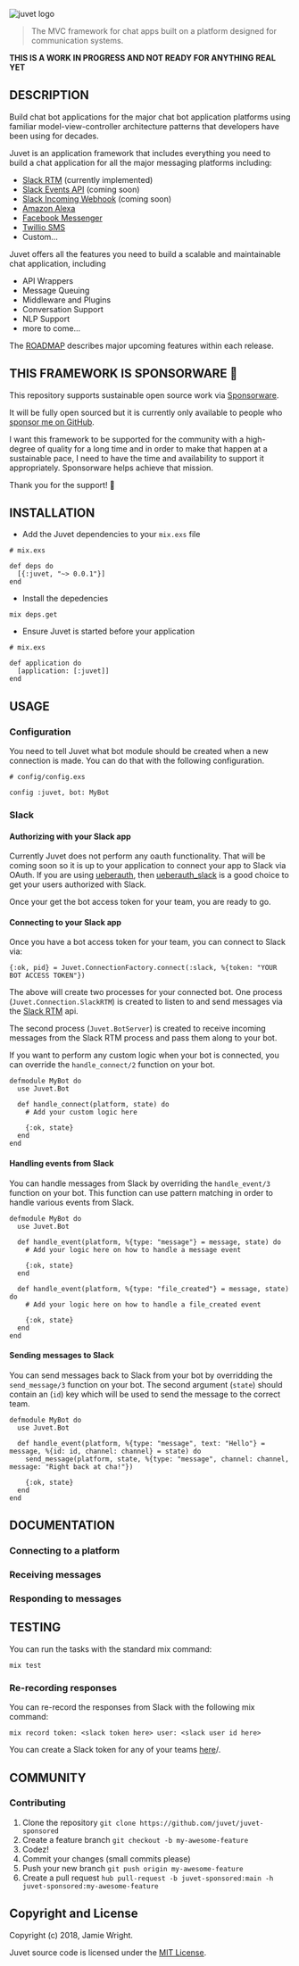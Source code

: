 ![juvet logo](https://github.com/juvet/juvet-sponsored/blob/main/logo.svg)

> The MVC framework for chat apps built on a platform designed for communication systems.

**THIS IS A WORK IN PROGRESS AND NOT READY FOR ANYTHING REAL YET**

## DESCRIPTION

Build chat bot applications for the major chat bot application platforms using familiar model-view-controller architecture patterns that developers have been using for decades.

Juvet is an application framework that includes everything you need to build a chat application for all the major messaging platforms including:

* [Slack RTM](https://api.slack.com/rtm) (currently implemented)
* [Slack Events API](https://api.slack.com/events-api) (coming soon)
* [Slack Incoming Webhook](https://api.slack.com/incoming-webhooks) (coming soon)
* [Amazon Alexa](https://developer.amazon.com/)
* [Facebook Messenger](https://developers.facebook.com/docs/messenger-platform/)
* [Twillio SMS](https://www.twilio.com/docs/sms)
* Custom...

Juvet offers all the features you need to build a scalable and maintainable chat application, including

* API Wrappers
* Message Queuing
* Middleware and Plugins
* Conversation Support
* NLP Support
* more to come...

The [ROADMAP](./ROADMAP.md) describes major upcoming features within each release.

## THIS FRAMEWORK IS SPONSORWARE :open_hands:

This repository supports sustainable open source work via [Sponsorware](https://github.com/sponsorware/docs).

It will be fully open sourced but it is currently only available to people who [sponsor me on GitHub](https://github.com/sponsors/jwright).

I want this framework to be supported for the community with a high-degree of quality for a long time and in order to make that happen at a sustainable pace, I need to have the time and availability to support it appropriately. Sponsorware helps achieve that mission.

Thank you for the support! :heartbeat:

## INSTALLATION

* Add the Juvet dependencies to your `mix.exs` file

```
# mix.exs

def deps do
  [{:juvet, "~> 0.0.1"}]
end
```

* Install the depedencies

```
mix deps.get
```

* Ensure Juvet is started before your application

```
# mix.exs

def application do
  [application: [:juvet]]
end
```

## USAGE

### Configuration

You need to tell Juvet what bot module should be created when a new connection is made. You can do that with the following configuration.

```
# config/config.exs

config :juvet, bot: MyBot
```

### Slack

#### Authorizing with your Slack app

Currently Juvet does not perform any oauth functionality. That will be coming soon so it is up to your application to connect your app to Slack via OAuth. If you are using [ueberauth](https://github.com/ueberauth/ueberauth), then [ueberauth_slack](https://github.com/ueberauth/ueberauth_slack) is a good choice to get your users authorized with Slack.

Once your get the bot access token for your team, you are ready to go.

#### Connecting to your Slack app

Once you have a bot access token for your team, you can connect to Slack via:

```
{:ok, pid} = Juvet.ConnectionFactory.connect(:slack, %{token: "YOUR BOT ACCESS TOKEN"})
```

The above will create two processes for your connected bot. One process (`Juvet.Connection.SlackRTM`) is created to listen to and send messages via the [Slack RTM](https://api.slack.com/rtm) api.

The second process (`Juvet.BotServer`) is created to receive incoming messages from the Slack RTM process and pass them along to your bot.

If you want to perform any custom logic when your bot is connected, you can override the `handle_connect/2` function on your bot.

```
defmodule MyBot do
  use Juvet.Bot

  def handle_connect(platform, state) do
    # Add your custom logic here

    {:ok, state}
  end
end
```

#### Handling events from Slack

You can handle messages from Slack by overriding the `handle_event/3` function on your bot. This function can use pattern matching in order to handle various events from Slack.

```
defmodule MyBot do
  use Juvet.Bot

  def handle_event(platform, %{type: "message"} = message, state) do
    # Add your logic here on how to handle a message event

    {:ok, state}
  end

  def handle_event(platform, %{type: "file_created"} = message, state) do
    # Add your logic here on how to handle a file_created event

    {:ok, state}
  end
end
```

#### Sending messages to Slack

You can send messages back to Slack from your bot by overridding the `send_message/3` function on your bot. The second argument (`state`) should contain an (`id`) key which will be used to send the message to the correct team.

```
defmodule MyBot do
  use Juvet.Bot

  def handle_event(platform, %{type: "message", text: "Hello"} = message, %{id: id, channel: channel} = state) do
    send_message(platform, state, %{type: "message", channel: channel, message: "Right back at cha!"})

    {:ok, state}
  end
end
```

## DOCUMENTATION

### Connecting to a platform

### Receiving messages

### Responding to messages

## TESTING

You can run the tasks with the standard mix command:

```
mix test
```

### Re-recording responses

You can re-record the responses from Slack with the following mix command:

```
mix record token: <slack token here> user: <slack user id here>
```

You can create a Slack token for any of your teams [here](https://api.slack.com/custom-integrations/legacy-tokens)/.

## COMMUNITY

### Contributing

1. Clone the repository `git clone https://github.com/juvet/juvet-sponsored`
1. Create a feature branch `git checkout -b my-awesome-feature`
1. Codez!
1. Commit your changes (small commits please)
1. Push your new branch `git push origin my-awesome-feature`
1. Create a pull request `hub pull-request -b juvet-sponsored:main -h juvet-sponsored:my-awesome-feature`

## Copyright and License

Copyright (c) 2018, Jamie Wright.

Juvet source code is licensed under the [MIT License](LICENSE.md).
